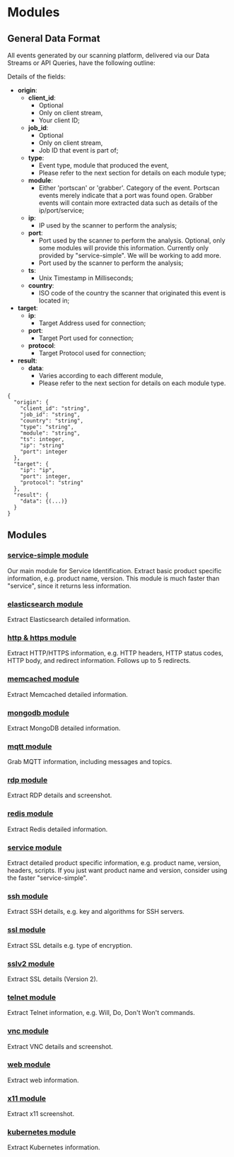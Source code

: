 # Modules

## General Data Format

All events generated by our scanning platform, delivered via our Data Streams or API Queries, have the following outline:

Details of the fields:

* **origin**: 
    * **client_id**:
        * Optional
        * Only on client stream,
        * Your client ID;
    * **job_id**:
        * Optional
        * Only on client stream,
        * Job ID that event is part of;
    * **type**:
        * Event type, module that produced the event,
        * Please refer to the next section for details on each module type;
    * **module**:
        * Either 'portscan' or 'grabber'. Category of the event. Portscan events merely indicate that a port was found open. Grabber events will contain more extracted data such as details of the ip/port/service;
    * **ip**:
        * IP used by the scanner to perform the analysis;
    * **port**:
        * Port used by the scanner to perform the analysis. Optional, only some modules will provide this information. Currently only provided by "service-simple". We will be working to add more.
        * Port used by the scanner to perform the analysis;
    * **ts**:
        * Unix Timestamp in Milliseconds;
    * **country**:
        * ISO code of the country the scanner that originated this event is located in;
* **target**: 
    * **ip**:
        * Target Address used for connection;
    * **port**:
        * Target Port used for connection;
    * **protocol**:
        * Target Protocol used for connection;
* **result**: 
    * **data**:
        * Varies according to each different module,
        * Please refer to the next section for details on each module type.


```
{
  "origin": {
    "client_id": "string",
    "job_id": "string",
    "country": "string",
    "type": "string",
    "module": "string",
    "ts": integer,
    "ip": "string"
    "port": integer
  },
  "target": {
    "ip": "ip",
    "port": integer,
    "protocol": "string"
  },
  "result": {
    "data": {(...)}  
  }
}
```

## Modules


### [service-simple module](modules/service-simple.md "service-simple")
Our main module for Service Identification. Extract basic product specific information, e.g. product name, version. This module is much faster than "service", since it returns less information.


### [elasticsearch module](modules/elasticsearch.md "elasticsearch") 
Extract Elasticsearch detailed information.


### [http & https module](modules/http.md "http")
Extract HTTP/HTTPS information, e.g. HTTP headers, HTTP status codes, HTTP body, and redirect information. Follows up to 5 redirects.


### [memcached module](modules/memcached.md "memcached")
Extract Memcached detailed information.


### [mongodb module](modules/mongodb.md "mongodb")
Extract MongoDB detailed information.


### [mqtt module](modules/mqtt.md "mqtt")
Grab MQTT information, including messages and topics.


### [rdp module](modules/rdp.md "rdp")
Extract RDP details and screenshot.


### [redis module](modules/redis.md "redis")
Extract Redis detailed information.


### [service module](modules/service.md "service")
Extract detailed product specific information, e.g. product name, version, headers, scripts. If you just want product name and version, consider using the faster "service-simple".


### [ssh module](modules/ssh.md "ssh")
Extract SSH details, e.g. key and algorithms for SSH servers.


### [ssl module](modules/ssl.md "ssl")
Extract SSL details e.g. type of encryption.


### [sslv2 module](modules/sslv2.md "sslv2")
Extract SSL details (Version 2).


### [telnet module](modules/telnet.md "telnet")
Extract Telnet information, e.g. Will, Do, Don't Won't commands.


### [vnc module](modules/vnc.md "vnc")
Extract VNC details and screenshot.


### [web module](modules/web.md "web")
Extract web information.


### [x11 module](modules/x11.md "x11")
Extract x11 screenshot.

### [kubernetes module](modules/kubernetes.md "kubernetes")
Extract Kubernetes information.
